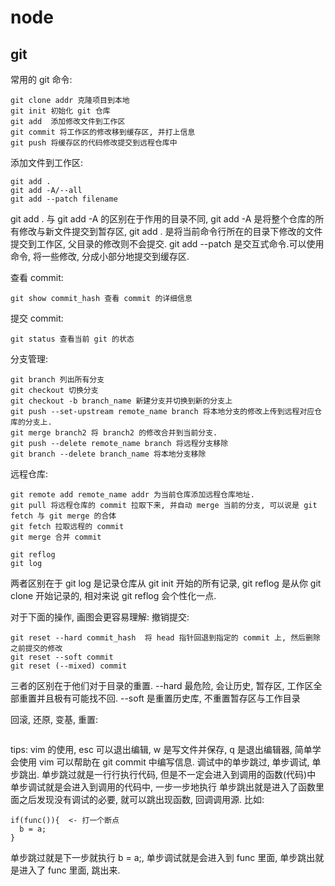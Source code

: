 # node

## git
常用的 git 命令:
```
git clone addr 克隆项目到本地
git init 初始化 git 仓库
git add  添加修改文件到工作区
git commit 将工作区的修改移到缓存区, 并打上信息
git push 将缓存区的代码修改提交到远程仓库中
```
添加文件到工作区:
```
git add .
git add -A/--all
git add --patch filename
```
git add . 与 git add -A 的区别在于作用的目录不同, git add -A 是将整个仓库的所有修改与新文件提交到暂存区, git add . 是将当前命令行所在的目录下修改的文件提交到工作区,
父目录的修改则不会提交.
git add --patch 是交互式命令.可以使用命令, 将一些修改, 分成小部分地提交到缓存区.

查看 commit:
```
git show commit_hash 查看 commit 的详细信息
```

提交 commit:
```
git status 查看当前 git 的状态
```

分支管理:
```
git branch 列出所有分支
git checkout 切换分支
git checkout -b branch_name 新建分支并切换到新的分支上
git push --set-upstream remote_name branch 将本地分支的修改上传到远程对应仓库的分支上.
git merge branch2 将 branch2 的修改合并到当前分支.
git push --delete remote_name branch 将远程分支移除
git branch --delete branch_name 将本地分支移除
```

远程仓库:
```
git remote add remote_name addr 为当前仓库添加远程仓库地址.
git pull 将远程仓库的 commit 拉取下来, 并自动 merge 当前的分支, 可以说是 git fetch 与 git merge 的合体
git fetch 拉取远程的 commit
git merge 合并 commit
```

```
git reflog
git log
```
两者区别在于 git log 是记录仓库从 git init 开始的所有记录, git reflog 是从你 git clone 开始记录的, 相对来说 git reflog 会个性化一点.

对于下面的操作, 画图会更容易理解:
撤销提交:
```
git reset --hard commit_hash  将 head 指针回退到指定的 commit 上, 然后删除之前提交的修改
git reset --soft commit
git reset (--mixed) commit
```
三者的区别在于他们对于目录的重置. --hard 最危险, 会让历史, 暂存区, 工作区全部重置并且极有可能找不回.
--soft 是重置历史库, 不重置暂存区与工作目录

回滚, 还原, 变基, 重置:
```

```

tips: vim 的使用, esc 可以退出编辑, w 是写文件并保存, q 是退出编辑器, 简单学会使用 vim 可以帮助在 git commit 中编写信息.
调试中的单步跳过, 单步调试, 单步跳出.
单步跳过就是一行行执行代码, 但是不一定会进入到调用的函数(代码)中
单步调试就是会进入到调用的代码中, 一步一步地执行
单步跳出就是进入了函数里面之后发现没有调试的必要, 就可以跳出现函数, 回调调用源.
比如:
```
if(func()){  <- 打一个断点
  b = a;
}
```
单步跳过就是下一步就执行 b = a;, 单步调试就是会进入到 func 里面, 单步跳出就是进入了 func 里面, 跳出来.